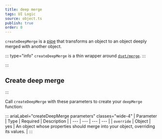 ```yaml
---
title: deep merge
tags: UI Logic
source: object.ts
publish: true
order: 0
---
```


`createDeepMerge` is a [pipe](/docs/logic/pipes-overview) that transforms an object to an object deeply merged with another object.

::: type="info"
`createDeepMerge` is a thin wrapper around [`dset/merge`](https://github.com/lukeed/dset/tree/master#merging).
:::


:::
## Create deep merge
:::

Call `createDeepMerge` with these parameters to create your `deepMerge` function:

::: ariaLabel="createDeepMerge parameters" classes="wide-4"
| Parameter | Type | Required | Description |
| --- | --- | --- | --- |
| `override` | Object | yes | An object whose properties should merge into your object, overriding its values. |
:::

